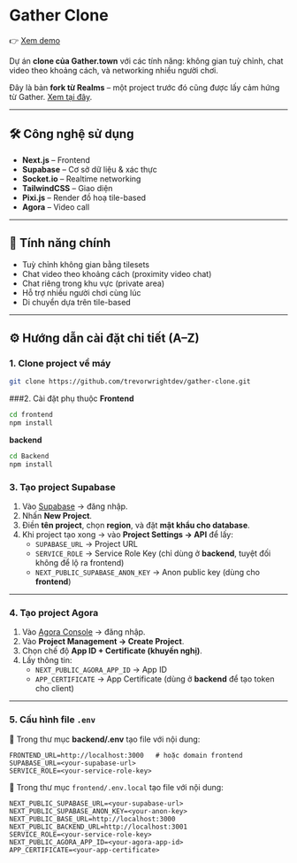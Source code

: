 # Gather Clone

👉 [Xem demo](https://www.youtube.com/watch?v=AnhsC7Fmt20)

Dự án **clone của Gather.town** với các tính năng: không gian tuỳ chỉnh, chat video theo khoảng cách, và networking nhiều người chơi.

Đây là bản **fork từ Realms** – một project trước đó cũng được lấy cảm hứng từ Gather. [Xem tại đây](https://github.com/trevorwrightdev/realms).

---

## 🛠 Công nghệ sử dụng
- **Next.js** – Frontend  
- **Supabase** – Cơ sở dữ liệu & xác thực  
- **Socket.io** – Realtime networking  
- **TailwindCSS** – Giao diện  
- **Pixi.js** – Render đồ hoạ tile-based  
- **Agora** – Video call  

---

## 🚀 Tính năng chính
- Tuỳ chỉnh không gian bằng tilesets  
- Chat video theo khoảng cách (proximity video chat)  
- Chat riêng trong khu vực (private area)  
- Hỗ trợ nhiều người chơi cùng lúc  
- Di chuyển dựa trên tile-based  

---

## ⚙️ Hướng dẫn cài đặt chi tiết (A–Z)

### 1. Clone project về máy
```bash
git clone https://github.com/trevorwrightdev/gather-clone.git
```
###2. Cài đặt phụ thuộc
**Frontend**
```bash
cd frontend
npm install
```
**backend**
```bash
cd Backend
npm install
```
### 3. Tạo project Supabase

1. Vào [Supabase](https://supabase.com) → đăng nhập.  
2. Nhấn **New Project**.  
3. Điền **tên project**, chọn **region**, và đặt **mật khẩu cho database**.  
4. Khi project tạo xong → vào **Project Settings → API** để lấy:  
   - `SUPABASE_URL` → Project URL  
   - `SERVICE_ROLE` → Service Role Key (chỉ dùng ở **backend**, tuyệt đối không để lộ ra frontend)  
   - `NEXT_PUBLIC_SUPABASE_ANON_KEY` → Anon public key (dùng cho **frontend**)  

---

### 4. Tạo project Agora

1. Vào [Agora Console](https://console.agora.io) → đăng nhập.  
2. Vào **Project Management → Create Project**.  
3. Chọn chế độ **App ID + Certificate (khuyến nghị)**.  
4. Lấy thông tin:  
   - `NEXT_PUBLIC_AGORA_APP_ID` → App ID  
   - `APP_CERTIFICATE` → App Certificate (dùng ở **backend** để tạo token cho client)  

---

### 5. Cấu hình file `.env`

📌 Trong thư mục **backend/.env** tạo file với nội dung:  
```env
FRONTEND_URL=http://localhost:3000   # hoặc domain frontend
SUPABASE_URL=<your-supabase-url>
SERVICE_ROLE=<your-service-role-key>
```
📌  Trong thư mục `frontend/.env.local` tạo file với nội dung:

```env
NEXT_PUBLIC_SUPABASE_URL=<your-supabase-url>
NEXT_PUBLIC_SUPABASE_ANON_KEY=<your-anon-key>
NEXT_PUBLIC_BASE_URL=http://localhost:3000
NEXT_PUBLIC_BACKEND_URL=http://localhost:3001 
SERVICE_ROLE=<your-service-role-key>
NEXT_PUBLIC_AGORA_APP_ID=<your-agora-app-id>
APP_CERTIFICATE=<your-app-certificate>
```
